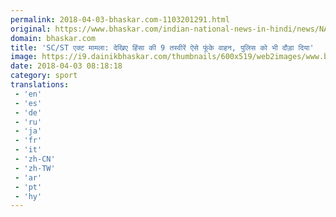 ```yaml
---
permalink: 2018-04-03-bhaskar.com-1103201291.html
original: https://www.bhaskar.com/indian-national-news-in-hindi/news/NAT-NAN-UTLT-bharat-bandh-protests-turn-violent-curfew-imposed-in-mp-5843692-PHO.html
domain: bhaskar.com
title: 'SC/ST एक्ट मामला: देखिए हिंसा की 9 तस्वीरें ऐसे फूंके वाहन, पुलिस को भी दौड़ा दिया'
image: https://i9.dainikbhaskar.com/thumbnails/600x519/web2images/www.bhaskar.com/2018/04/03/b7_1522739706.jpg
date: 2018-04-03 08:18:18
category: sport
translations: 
 - 'en'
 - 'es'
 - 'de'
 - 'ru'
 - 'ja'
 - 'fr'
 - 'it'
 - 'zh-CN'
 - 'zh-TW'
 - 'ar'
 - 'pt'
 - 'hy'
---
```



